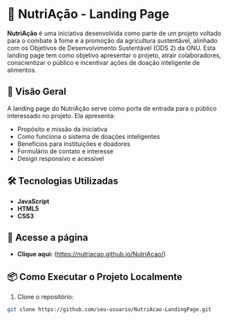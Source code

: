 # 🌱 NutriAção - Landing Page

**NutriAção** é uma iniciativa desenvolvida como parte de um projeto voltado para o combate à fome e a promoção da agricultura sustentável, alinhado com os Objetivos de Desenvolvimento Sustentável (ODS 2) da ONU. Esta landing page tem como objetivo apresentar o projeto, atrair colaboradores, conscientizar o público e incentivar ações de doação inteligente de alimentos.

## 🚀 Visão Geral

A landing page do NutriAção serve como porta de entrada para o público interessado no projeto. Ela apresenta:

- Propósito e missão da iniciativa
- Como funciona o sistema de doações inteligentes
- Benefícios para instituições e doadores
- Formulário de contato e interesse
- Design responsivo e acessível

## 🛠️ Tecnologias Utilizadas

- **JavaScript**
- **HTML5**
- **CSS3**

## 🔗 Acesse a página
- **Clique aqui:** (https://nutriacao.github.io/NutriAcao/)
## 📦 Como Executar o Projeto Localmente

1. Clone o repositório:

```bash
git clone https://github.com/seu-usuario/NutriAcao-LandingPage.git
